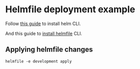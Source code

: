 # Helmfile deployment example

Follow [this guide](https://helm.sh/docs/intro/install/) to install helm CLI.

And this guide to [install helmfile](https://lyz-code.github.io/blue-book/devops/helmfile/) CLI.

## Applying helmfile changes

```
helmfile -e development apply
```